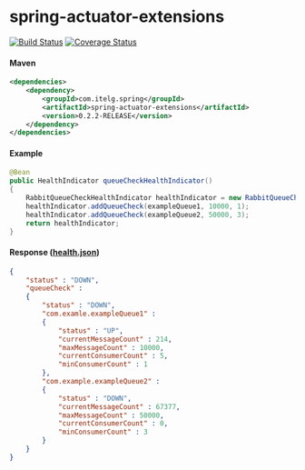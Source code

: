 spring-actuator-extensions
============

[![Build Status](https://travis-ci.org/julian-eggers/spring-actuator-extensions.svg?branch=master)](https://travis-ci.org/julian-eggers/spring-actuator-extensions)
[![Coverage Status](https://coveralls.io/repos/julian-eggers/spring-actuator-extensions/badge.svg?branch=master&service=github)](https://coveralls.io/github/julian-eggers/spring-actuator-extensions?branch=master)

#### Maven
```xml
<dependencies>
	<dependency>
		<groupId>com.itelg.spring</groupId>
		<artifactId>spring-actuator-extensions</artifactId>
		<version>0.2.2-RELEASE</version>
	</dependency>
</dependencies>
```

#### Example
```java
@Bean
public HealthIndicator queueCheckHealthIndicator()
{
	RabbitQueueCheckHealthIndicator healthIndicator = new RabbitQueueCheckHealthIndicator();
	healthIndicator.addQueueCheck(exampleQueue1, 10000, 1);
	healthIndicator.addQueueCheck(exampleQueue2, 50000, 3);
	return healthIndicator;
}
```

#### Response ([health.json](http://docs.spring.io/spring-boot/docs/current/reference/html/production-ready-endpoints.html#production-ready-health))
```json
{
	"status" : "DOWN",
	"queueCheck" : 
	{
		"status" : "DOWN",
		"com.examle.exampleQueue1" : 
		{
			"status" : "UP",
			"currentMessageCount" : 214,
			"maxMessageCount" : 10000,
			"currentConsumerCount" : 5,
			"minConsumerCount" : 1
		},
		"com.example.exampleQueue2" : 
		{
			"status" : "DOWN",
			"currentMessageCount" : 67377,
			"maxMessageCount" : 50000,
			"currentConsumerCount" : 0,
			"minConsumerCount" : 3
		}
	}
}
```
